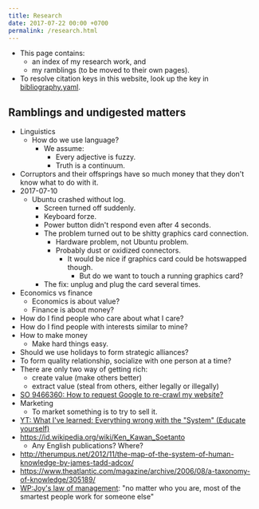 ```yaml
---
title: Research
date: 2017-07-22 00:00 +0700
permalink: /research.html
---
```


- This page contains:
    - an index of my research work, and
    - my ramblings (to be moved to their own pages).
- To resolve citation keys in this website, look up the key in [bibliography.yaml](https://github.com/edom/edom.github.io/blob/master/bibliography.yaml).

## Ramblings and undigested matters

- Linguistics
    - How do we use language?
        - We assume:
            - Every adjective is fuzzy.
            - Truth is a continuum.
- Corruptors and their offsprings have so much money that they don't know what to do with it.
- 2017-07-10
    - Ubuntu crashed without log.
        - Screen turned off suddenly.
        - Keyboard forze.
        - Power button didn't respond even after 4 seconds.
        - The problem turned out to be shitty graphics card connection.
            - Hardware problem, not Ubuntu problem.
            - Probably dust or oxidized connectors.
                - It would be nice if graphics card could be hotswapped though.
                    - But do we want to touch a running graphics card?
        - The fix: unplug and plug the card several times.
- Economics vs finance
    - Economics is about value?
    - Finance is about money?
- How do I find people who care about what I care?
- How do I find people with interests similar to mine?
- How to make money
    - Make hard things easy.
- Should we use holidays to form strategic alliances?
- To form quality relationship, socialize with one person at a time?
- There are only two way of getting rich:
    - create value (make others better)
    - extract value (steal from others, either legally or illegally)
- [SO 9466360: How to request Google to re-crawl my website?](https://stackoverflow.com/questions/9466360/how-to-request-google-to-re-crawl-my-website)
- Marketing
    - To market something is to try to sell it.
- [YT: What I've learned: Everything wrong with the "System" (Educate yourself)](https://www.youtube.com/watch?v=yzl7oX9FYGE)
- https://id.wikipedia.org/wiki/Ken_Kawan_Soetanto
    - Any English publications? Where?
- http://therumpus.net/2012/11/the-map-of-the-system-of-human-knowledge-by-james-tadd-adcox/
- https://www.theatlantic.com/magazine/archive/2006/08/a-taxonomy-of-knowledge/305189/
- [WP:Joy's law of management](https://en.wikipedia.org/wiki/Joy%27s_law_(management)):
"no matter who you are, most of the smartest people work for someone else"
